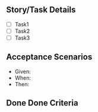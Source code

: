 ## Story/Task Details
- [ ] Task1
- [ ] Task2
- [ ] Task3

## Acceptance Scenarios
- Given:
- When:
- Then:

## Done Done Criteria
